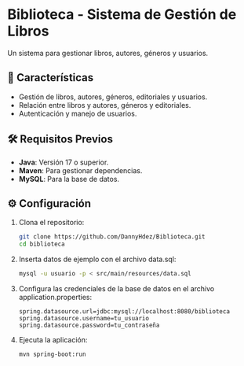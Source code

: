 # Biblioteca - Sistema de Gestión de Libros

Un sistema para gestionar libros, autores, géneros y usuarios.

## 🚀 Características
- Gestión de libros, autores, géneros, editoriales y usuarios.
- Relación entre libros y autores, géneros y editoriales.
- Autenticación y manejo de usuarios.

## 🛠️ Requisitos Previos

- **Java**: Versión 17 o superior.
- **Maven**: Para gestionar dependencias.
- **MySQL**: Para la base de datos.

## ⚙️ Configuración

1. Clona el repositorio:
   ```bash
   git clone https://github.com/DannyHdez/Biblioteca.git
   cd biblioteca

2. Inserta datos de ejemplo con el archivo data.sql:
    ```bash
   mysql -u usuario -p < src/main/resources/data.sql

3. Configura las credenciales de la base de datos en el archivo application.properties:
    ```properties
   spring.datasource.url=jdbc:mysql://localhost:8080/biblioteca
   spring.datasource.username=tu_usuario
   spring.datasource.password=tu_contraseña
   
4. Ejecuta la aplicación:
    ```bash
   mvn spring-boot:run